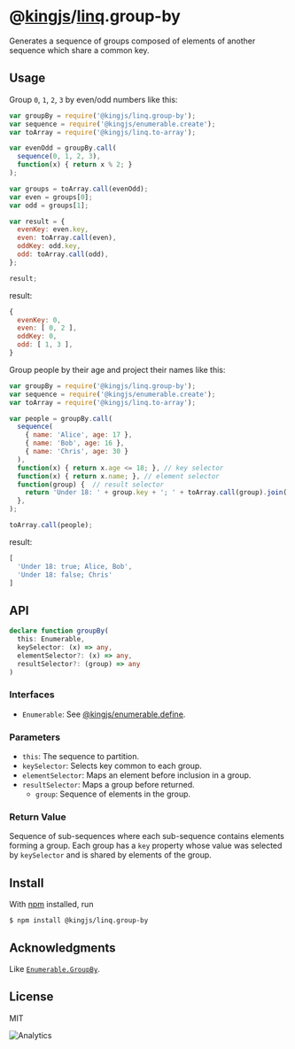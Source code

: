 # @[kingjs](https://www.npmjs.com/package/kingjs)/[linq](https://www.npmjs.com/package/@kingjs/linq).group-by
Generates a sequence of groups composed of elements of another sequence which share a common key.
## Usage
Group `0`, `1`, `2`, `3` by even/odd numbers like this:
```js
var groupBy = require('@kingjs/linq.group-by');
var sequence = require('@kingjs/enumerable.create');
var toArray = require('@kingjs/linq.to-array');

var evenOdd = groupBy.call(
  sequence(0, 1, 2, 3), 
  function(x) { return x % 2; }
);

var groups = toArray.call(evenOdd);
var even = groups[0];
var odd = groups[1];

var result = {
  evenKey: even.key,
  even: toArray.call(even),
  oddKey: odd.key,
  odd: toArray.call(odd),
};

result;
```
result:
```js
{
  evenKey: 0,
  even: [ 0, 2 ],
  oddKey: 0,
  odd: [ 1, 3 ],
}
```
Group people by their age and project their names like this:
```js
var groupBy = require('@kingjs/linq.group-by');
var sequence = require('@kingjs/enumerable.create');
var toArray = require('@kingjs/linq.to-array');

var people = groupBy.call(
  sequence(
    { name: 'Alice', age: 17 },
    { name: 'Bob', age: 16 },
    { name: 'Chris', age: 30 }
  ), 
  function(x) { return x.age <= 18; }, // key selector
  function(x) { return x.name; }, // element selector
  function(group) {  // result selector
    return 'Under 18: ' + group.key + '; ' + toArray.call(group).join(', ');
  },
);

toArray.call(people);
```
result:
```js
[
  'Under 18: true; Alice, Bob',
  'Under 18: false; Chris'
]
```

## API
```ts
declare function groupBy(
  this: Enumerable,
  keySelector: (x) => any,
  elementSelector?: (x) => any,
  resultSelector?: (group) => any
)
```

### Interfaces
- `Enumerable`: See [@kingjs/enumerable.define](https://www.npmjs.com/package/@kingjs/enumerable.define).

### Parameters
- `this`: The sequence to partition.
- `keySelector`: Selects key common to each group. 
- `elementSelector`: Maps an element before inclusion in a group. 
- `resultSelector`: Maps a group before returned.
  - `group`: Sequence of elements in the group.  

### Return Value
Sequence of sub-sequences where each sub-sequence contains elements forming a group. Each group has a `key` property whose value was selected by `keySelector` and is shared by elements of the group.

## Install
With [npm](https://npmjs.org/) installed, run

```
$ npm install @kingjs/linq.group-by
```

## Acknowledgments
Like [`Enumerable.GroupBy`](https://msdn.microsoft.com/en-us/library/bb535049(v=vs.110).aspx).

## License

MIT

![Analytics](https://analytics.kingjs.net/linq/group-by)